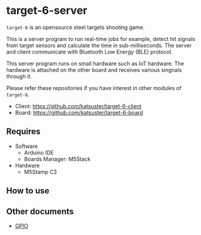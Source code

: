 # target-6-server

`target-6` is an opensource steel targets shooting game.

This is a server program to run real-time jobs for example, detect hit signals from target sensors and calculate the time in sub-milliseconds.
The server and client communicate with Bluetooth Low Energy (BLE) protocol.

This server program runs on small hardware such as IoT hardware.
The hardware is attached on the other board and receives various singnals through it.

Please refer these repositories if you have interest in other modules of `target-6`.

* Client: https://github.com/katsuster/target-6-client
* Board: https://github.com/katsuster/target-6-board


## Requires

* Software
  * Arduino IDE
  * Boards Manager: M5Stack
* Hardware
  * M5Stamp C3


## How to use


## Other documents

* [GPIO](doc/gpio.md)
